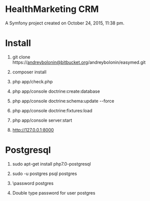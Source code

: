 HealthMarketing CRM
=======

A Symfony project created on October 24, 2015, 11:38 pm.

# Install

1) git clone https://andreybolonin@bitbucket.org/andreybolonin/easymed.git

2) composer install

3) php app/check.php

4) php app/console doctrine:create:database

5) php app/console doctrine:schema:update --force

6) php app/console doctrine:fixtures:load

7) php app/console server:start

8) http://127.0.0.1:8000

# Postgresql

1) sudo apt-get install php7.0-postgresql

2) sudo -u postgres psql postgres

3) \password postgres

4) Double type password for user postgres